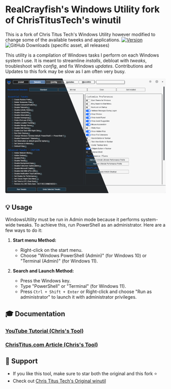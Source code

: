 # RealCrayfish's Windows Utility fork of ChrisTitusTech's winutil
This is a fork of Chris Titus Tech's Windows Utility however modified to change some of the available tweeks and applications.
[![Version](https://img.shields.io/github/v/release/RealCrayfishh/WindowsUtility?color=%230567ff&label=Latest%20Release&style=for-the-badge)](https://github.com/RealCrayfish/WindowsUtility/releases/latest)
![GitHub Downloads (specific asset, all releases)](https://img.shields.io/github/downloads/RealCrayfish/WindowsUtility/WindowsUtility.ps1?label=Total%20Downloads&style=for-the-badge)

This utility is a compilation of Windows tasks I perform on each Windows system I use. It is meant to streamline *installs*, debloat with *tweaks*, troubleshoot with *config*, and fix Windows *updates*. Contributions and Updates to this fork may be slow as I am often very busy.

![screen-install](./docs/assets/Title-Screen.png)

## 💡 Usage

WindowsUtility must be run in Admin mode because it performs system-wide tweaks. To achieve this, run PowerShell as an administrator. Here are a few ways to do it:

1. **Start menu Method:**
   - Right-click on the start menu.
   - Choose "Windows PowerShell (Admin)" (for Windows 10) or "Terminal (Admin)" (for Windows 11).

2. **Search and Launch Method:**
   - Press the Windows key.
   - Type "PowerShell" or "Terminal" (for Windows 11).
   - Press `Ctrl + Shift + Enter` or Right-click and choose "Run as administrator" to launch it with administrator privileges.

## 🎓 Documentation

### [YouTube Tutorial (Chris's Tool)](https://www.youtube.com/watch?v=6UQZ5oQg8XA)

### [ChrisTitus.com Article (Chris's Tool)](https://christitus.com/windows-tool/)

## 💖 Support
- If you like this tool, make sure to star both the original and this fork ⭐
- Check out [Chris Titus Tech's Original winutil](https://github.com/ChrisTitusTech/winutil)
